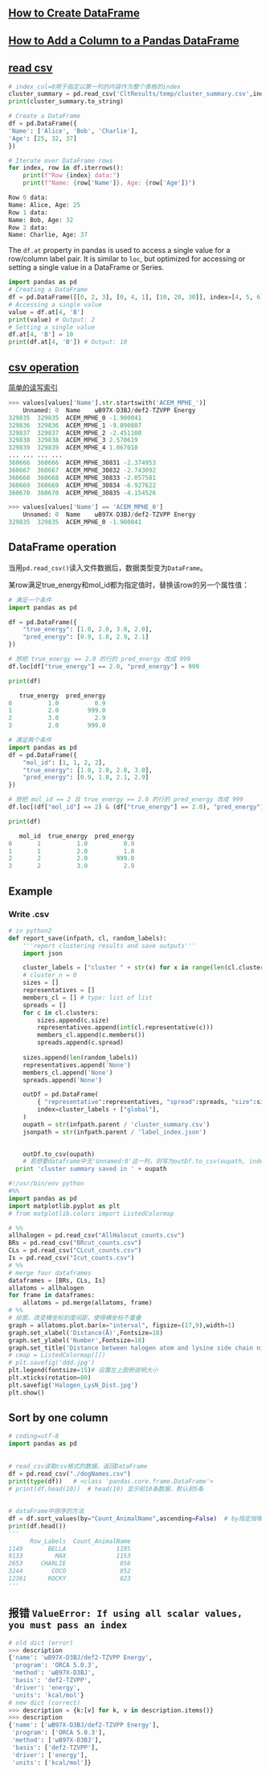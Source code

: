 ## [How to Create DataFrame](https://www.geeksforgeeks.org/different-ways-to-create-pandas-dataframe/)
## [How to Add a Column to a Pandas DataFrame](https://www.statology.org/add-column-pandas-dataframe/#:~:text=You%20can%20use%20the%20assign%20%28%29%20function%20to,to%20a%20specific%20location%20in%20a%20pandas%20DataFrame%3A)
## [read csv](https://zhuanlan.zhihu.com/p/340441922)
```python
# index_col=0用于指定以第一列的内容作为整个表格的index
cluster_summary = pd.read_csv('CltResults/temp/cluster_summary.csv',index_col=0)
print(cluster_summary.to_string)

# Create a DataFrame
df = pd.DataFrame({
'Name': ['Alice', 'Bob', 'Charlie'],
'Age': [25, 32, 37]
})

# Iterate over DataFrame rows
for index, row in df.iterrows():
	print(f"Row {index} data:")
	print(f"Name: {row['Name']}, Age: {row['Age']}")

Row 0 data:
Name: Alice, Age: 25
Row 1 data:
Name: Bob, Age: 32
Row 2 data:
Name: Charlie, Age: 37
```
The `df.at` property in pandas is used to access a single value for a row/column label pair. It is similar to `loc`, but optimized for accessing or setting a single value in a DataFrame or Series.
```python
import pandas as pd
# Creating a DataFrame
df = pd.DataFrame([[0, 2, 3], [0, 4, 1], [10, 20, 30]], index=[4, 5, 6], columns=['A', 'B', 'C'])
# Accessing a single value
value = df.at[4, 'B']
print(value) # Output: 2
# Setting a single value
df.at[4, 'B'] = 10
print(df.at[4, 'B']) # Output: 10
```

## [csv operation](https://www.runoob.com/pandas/pandas-csv-file.html)
[简单的读写索引](https://blog.csdn.net/Parzival_/article/details/114240650)  

```python
>>> values[values['Name'].str.startswith('ACEM_MPHE_')]
	Unnamed: 0	Name	ωB97X-D3BJ/def2-TZVPP Energy
329835	329835	ACEM_MPHE_0	-1.900041
329836	329836	ACEM_MPHE_1	-9.890807
329837	329837	ACEM_MPHE_2	-2.451100
329838	329838	ACEM_MPHE_3	2.570619
329839	329839	ACEM_MPHE_4	1.067010
...	...	...	...
360666	360666	ACEM_MPHE_30831	-2.374953
360667	360667	ACEM_MPHE_30832	-2.743092
360668	360668	ACEM_MPHE_30833	-2.057581
360669	360669	ACEM_MPHE_30834	-6.927622
360670	360670	ACEM_MPHE_30835	-4.154526

>>> values[values['Name'] == 'ACEM_MPHE_0']
	Unnamed: 0	Name	ωB97X-D3BJ/def2-TZVPP Energy
329835	329835	ACEM_MPHE_0	-1.900041

```

## DataFrame operation
当用`pd.read_csv()`读入文件数据后，数据类型变为`DataFrame`。  

某row满足true_energy和mol_id都为指定值时，替换该row的另一个属性值：
```python
# 满足一个条件
import pandas as pd

df = pd.DataFrame({
    "true_energy": [1.0, 2.0, 3.0, 2.0],
    "pred_energy": [0.9, 1.8, 2.9, 2.1]
})

# 想把 true_energy == 2.0 的行的 pred_energy 改成 999
df.loc[df["true_energy"] == 2.0, "pred_energy"] = 999

print(df)

   true_energy  pred_energy
0          1.0          0.9
1          2.0        999.0
2          3.0          2.9
3          2.0        999.0

# 满足两个条件
import pandas as pd
df = pd.DataFrame({
    "mol_id": [1, 1, 2, 2],
    "true_energy": [1.0, 2.0, 2.0, 3.0],
    "pred_energy": [0.9, 1.8, 2.1, 2.9]
})

# 想把 mol_id == 2 且 true_energy == 2.0 的行的 pred_energy 改成 999
df.loc[(df["mol_id"] == 2) & (df["true_energy"] == 2.0), "pred_energy"] = 999

print(df)

   mol_id  true_energy  pred_energy
0       1          1.0          0.9
1       1          2.0          1.8
2       2          2.0        999.0
3       2          3.0          2.9
```
## Example
### Write .csv
```python
# in python2
def report_save(infpath, cl, random_labels):
	'''report clustering results and save outputs'''
	import json

	cluster_labels = ["cluster " + str(x) for x in range(len(cl.clusters))]
	# cluster_n = 0
	sizes = []
	representatives = []
	members_cl = [] # type: list of list
	spreads = []
	for c in cl.clusters:
		sizes.append(c.size)
		representatives.append(int(cl.representative(c)))
		members_cl.append(c.members())
		spreads.append(c.spread)
	
	sizes.append(len(random_labels))
	representatives.append('None')
	members_cl.append('None')
	spreads.append('None')

	outDf = pd.DataFrame(
		{ "representative":representatives, "spread":spreads, "size":sizes, "members":members_cl}, 
		index=cluster_labels + ["global"],
	)
	oupath = str(infpath.parent / 'cluster_summary.csv')
	jsonpath = str(infpath.parent / 'label_index.json')

	
	outDf.to_csv(oupath)
	# 若想要dataframe中无'Unnamed:0'这一列，则写为outDf.to_csv(oupath, index=False)。这样pandas就不会自动添加一列索引
  print 'cluster summary saved in ' + oupath
```
```python
#!/usr/bin/env python
#%%
import pandas as pd
import matplotlib.pyplot as plt
# from matplotlib.colors import ListedColormap

# %%
allhalogen = pd.read_csv("AllHalocut_counts.csv")
BRs = pd.read_csv("BRcut_counts.csv")
CLs = pd.read_csv("CLcut_counts.csv")
Is = pd.read_csv("Icut_counts.csv")
# %%
# merge four dataframes
dataframes = [BRs, CLs, Is]
allatoms = allhalogen
for frame in dataframes:
    allatoms = pd.merge(allatoms, frame)
# %%
# 绘图，改变横坐标刻度间距，使得横坐标不重叠
graph = allatoms.plot.bar(x="interval", figsize=(17,9),width=1)
graph.set_xlabel('Distance(Å)',Fontsize=18)
graph.set_ylabel('Number',Fontsize=18)
graph.set_title('Distance between halogen atom and lysine side chain nitrogen atom',Fontsize=18)
# cmap = ListedColormap([])
# plt.savefig('ddd.jpg')
plt.legend(fontsize=15)# 设置左上图例说明大小
plt.xticks(rotation=80)
plt.savefig('Halogen_LysN_Dist.jpg')
plt.show()
```
## Sort by one column
```python
# coding=utf-8
import pandas as pd
 
 
# read_csv读取csv格式的数据，返回DataFrame
df = pd.read_csv("./dogNames.csv")
print(type(df))   # <class 'pandas.core.frame.DataFrame'>
# print(df.head(10))  # head(10) 显示前10条数据，默认前5条
 
 
# dataFrame中排序的方法
df = df.sort_values(by="Count_AnimalName",ascending=False)  # by指定按哪列排序。ascending表示是否升序
print(df.head())
'''
      Row_Labels  Count_AnimalName
1149       BELLA              1195
9133         MAX              1153
2653     CHARLIE               856
3244        COCO               852
12361      ROCKY               823
'''
 ```
## 报错 `ValueError: If using all scalar values, you must pass an index`
```python
# old dict (error)
>>> description
{'name': 'ωB97X-D3BJ/def2-TZVPP Energy',
 'program': 'ORCA 5.0.3',
 'method': 'ωB97X-D3BJ',
 'basis': 'def2-TZVPP',
 'driver': 'energy',
 'units': 'kcal/mol'}
# new dict (correct)
>>> description = {k:[v] for k, v in description.items()}
>>> description
{'name': ['ωB97X-D3BJ/def2-TZVPP Energy'],
 'program': ['ORCA 5.0.3'],
 'method': ['ωB97X-D3BJ'],
 'basis': ['def2-TZVPP'],
 'driver': ['energy'],
 'units': ['kcal/mol']}
```
